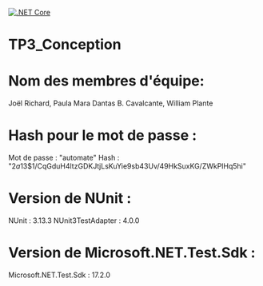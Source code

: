[![.NET Core](https://github.com/joelrichard1/14E-TP3/actions/workflows/dotnet.yml/badge.svg?branch=main)](https://github.com/joelrichard1/14E-TP3/actions/workflows/dotnet.yml)

# TP3_Conception
# Nom des membres d'équipe:
Joël Richard, 
Paula Mara Dantas B. Cavalcante, 
William Plante
# Hash pour le mot de passe :
Mot de passe : "automate"
Hash : "$2a$13$1/CqGduH4ltzGDKJtjLsKuYie9sb43Uv/49HkSuxKG/ZWkPlHq5hi"
# Version de NUnit :
NUnit : 3.13.3
NUnit3TestAdapter : 4.0.0
# Version de Microsoft.NET.Test.Sdk :
Microsoft.NET.Test.Sdk : 17.2.0

